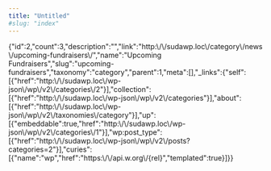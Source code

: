 ```yaml
---
title: "Untitled"
#slug: "index"
---
```


{"id":2,"count":3,"description":"","link":"http:\\/\\/sudawp.loc\\/category\\/news\\/upcoming-fundraisers\\/","name":"Upcoming Fundraisers","slug":"upcoming-fundraisers","taxonomy":"category","parent":1,"meta":\[\],"\_links":{"self":\[{"href":"http:\\/\\/sudawp.loc\\/wp-json\\/wp\\/v2\\/categories\\/2"}\],"collection":\[{"href":"http:\\/\\/sudawp.loc\\/wp-json\\/wp\\/v2\\/categories"}\],"about":\[{"href":"http:\\/\\/sudawp.loc\\/wp-json\\/wp\\/v2\\/taxonomies\\/category"}\],"up":\[{"embeddable":true,"href":"http:\\/\\/sudawp.loc\\/wp-json\\/wp\\/v2\\/categories\\/1"}\],"wp:post\_type":\[{"href":"http:\\/\\/sudawp.loc\\/wp-json\\/wp\\/v2\\/posts?categories=2"}\],"curies":\[{"name":"wp","href":"https:\\/\\/api.w.org\\/{rel}","templated":true}\]}}